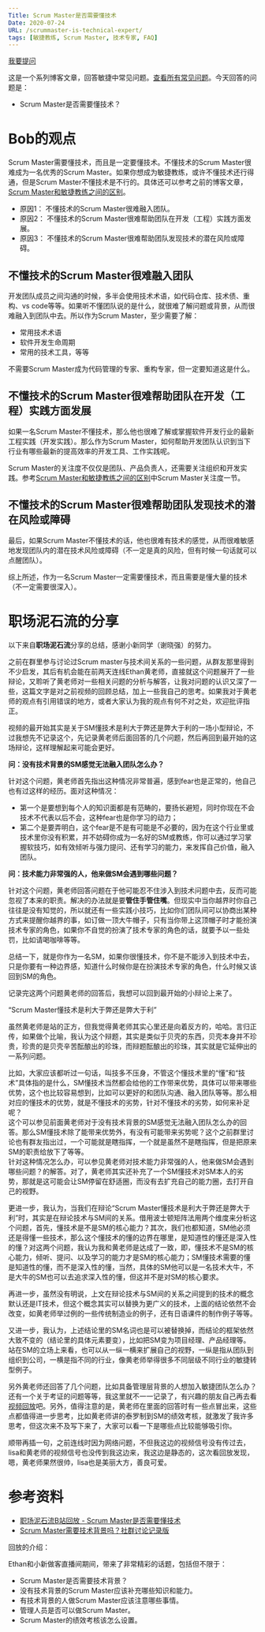 ```yaml
---
Title: Scrum Master是否需要懂技术
Date: 2020-07-24
URL: /scrummaster-is-technical-expert/
tags: [敏捷教练, Scrum Master, 技术专家, FAQ]
---
```


[我要提问](mailto:bob@bobjiang.com)

这是一个系列博客文章，回答敏捷中常见问题。[查看所有常见问题](/tags/faq.html)。今天回答的问题是：

- Scrum Master是否需要懂技术？

# Bob的观点

Scrum Master需要懂技术，而且是一定要懂技术。不懂技术的Scrum Master很难成为一名优秀的Scrum Master。如果你想成为敏捷教练，或许不懂技术还行得通，但是Scrum Master不懂技术是不行的。具体还可以参考之前的博客文章，[Scrum Master和敏捷教练之间的区别](/agile-coach-scrum-master/)。

- 原因1： 不懂技术的Scrum Master很难融入团队。
- 原因2： 不懂技术的Scrum Master很难帮助团队在开发（工程）实践方面发展。
- 原因3： 不懂技术的Scrum Master很难帮助团队发现技术的潜在风险或障碍。

## 不懂技术的Scrum Master很难融入团队

开发团队成员之间沟通的时候，多半会使用技术术语，如代码仓库、技术债、重构、vs code等等。如果听不懂团队说的是什么，就很难了解问题或背景，从而很难融入到团队中去。所以作为Scrum Master，至少需要了解：

- 常用技术术语
- 软件开发生命周期
- 常用的技术工具，等等

不需要Scrum Master成为代码管理的专家、重构专家，但一定要知道这是什么。

## 不懂技术的Scrum Master很难帮助团队在开发（工程）实践方面发展

如果一名Scrum Master不懂技术，那么他也很难了解或掌握软件开发行业的最新工程实践（开发实践）。那么作为Scrum Master，如何帮助开发团队认识到当下行业有哪些最新的提高效率的开发工具、工作实践呢。

Scrum Master的关注度不仅仅是团队、产品负责人，还需要关注组织和开发实践。参考[Scrum Master和敏捷教练之间的区别](/agile-coach-scrum-master/)中Scrum Master关注度一节。

## 不懂技术的Scrum Master很难帮助团队发现技术的潜在风险或障碍

最后，如果Scrum Master不懂技术的话，他也很难有技术的感觉，从而很难敏感地发现团队内的潜在技术风险或障碍（不一定是真的风险，但有时候一句话就可以点醒团队）。

综上所述，作为一名Scrum Master一定需要懂技术，而且需要是懂大量的技术（不一定需要很深入）。

# 职场泥石流的分享

以下来自**职场泥石流**分享的总结，感谢小新同学（谢晓强）的努力。

之前在群里参与讨论过Scrum master与技术间关系的一些问题，从群友那里得到不少启发，其后有机会能在前两天连线Ethan黄老师，直接就这个问题展开了一些辩论，又聆听了黄老师对一些相关问题的分析与解答，让我对问题的认识又深了一些，这篇文字是对之前视频的回顾总结，加上一些我自己的思考。如果我对于黄老师的观点有引用错误的地方，或者大家认为我的观点有何不对之处，欢迎批评指正。

视频的最开始其实是关于SM懂技术是利大于弊还是弊大于利的一场小型辩论，不过我想先不记录这个，先记录黄老师后面回答的几个问题，然后再回到最开始的这场辩论，这样理解起来可能会更好。

**问：没有技术背景的SM感觉无法融入团队怎么办？**

针对这个问题，黄老师首先指出这种情况非常普遍，感到fear也是正常的，他自己也有过这样的经历。面对这种情况：

- 第一个是要想到每个人的知识面都是有范畴的，要扬长避短，同时你现在不会技术不代表以后不会，这种fear也是你学习的动力；
- 第二个是要弄明白，这个fear是不是有可能是不必要的，因为在这个行业里或技术里你没有积累，并不妨碍你成为一名好的SM或教练，你可以通过学习掌握软技巧，如有效倾听与强力提问、还有学习的能力，来发挥自己价值，融入团队。

**问：技术能力非常强的人，他来做SM会遇到哪些问题？**

针对这个问题，黄老师回答问题在于他可能忍不住涉入到技术问题中去，反而可能忽视了本来的职责。解决的办法就是要**管住手管住嘴**。但现实中当你越界时你自己往往是没有知觉的，所以就还有一些实践小技巧，比如你们团队间可以协商出某种方式来提醒你越界的事，如订做一顶大牛帽子，只有当你带上这顶帽子时才能扮演技术专家的角色，如果你不自觉的扮演了技术专家的角色的话，就要予以一些处罚，比如请喝咖啡等等。

总结一下，就是你作为一名SM，如果你很懂技术，你不是不能涉入到技术中去，只是你要有一种边界感，知道什么时候你是在扮演技术专家的角色，什么时候又该回到SM的角色。

记录完这两个问题黄老师的回答后，我想可以回到最开始的小辩论上来了。

“Scrum Master懂技术是利大于弊还是弊大于利”

虽然黄老师是站的正方，但我觉得黄老师其实心里还是向着反方的，哈哈。言归正传，如果做个比喻，我认为这个辩题，其实是类似于贝壳的东西，贝壳本身并不珍贵，珍贵的是贝壳辛苦酝酿出的珍珠，而辩题酝酿出的珍珠，其实就是它延伸出的一系列问题。

比如，大家应该都听过一句话，叫技多不压身，不管这个懂技术里的“懂”和“技术”具体指的是什么，SM懂技术当然都会给他的工作带来优势，具体可以带来哪些优势，这个也比较容易想到，比如可以更好的和团队沟通、融入团队等等。那么相对应的懂技术的优势，就是不懂技术的劣势，针对不懂技术的劣势，如何来补足呢？  
这个可以参见前面黄老师对于没有技术背景的SM感觉无法融入团队怎么办的回答。那么SM懂技术除了能带来优势外，有没有可能带来劣势呢？这个之前群里讨论也有群友指出过，一个可能就是瞎指挥，一个就是虽然不是瞎指挥，但是把原来SM的职责给放下了等等。  
针对这种情况怎么办，可以参见黄老师对技术能力非常强的人，他来做SM会遇到哪些问题？的解答。对了，黄老师其实还补充了一个SM懂技术对SM本人的劣势，那就是这可能会让SM停留在舒适圈，而没有去扩充自己的能力圈，去打开自己的视野。

更进一步，我认为，当我们在辩论“Scrum Master懂技术是利大于弊还是弊大于利”时，其实是在辩论技术与SM间的关系。借用波士顿矩阵法用两个维度来分析这个问题，首先，懂技术是不是SM的核心能力？其次，我们也都知道，SM他必须还是得懂一些技术，那么这个懂技术的懂的边界在哪里，是知道性的懂还是深入性的懂？对这两个问题，我认为我和黄老师是达成了一致，即，懂技术不是SM的核心能力，倾听、提问、以及学习的能力才是SM的核心能力；SM懂技术需要的懂是知道性的懂，而不是深入性的懂，当然，具体的SM他可以是一名技术大牛，不是大牛的SM也可以去追求深入性的懂，但这并不是对SM的核心要求。

再进一步，虽然没有明说，上文在辩论技术与SM间的关系之间提到的技术的概念默认还是IT技术，但这个概念其实可以替换为更广义的技术，上面的结论依然不会改变，如黄老师举过例的一些传统制造业的例子，还有日语课件的制作例子等等。

又进一步，我认为，上述结论里的SM名词也是可以被替换掉，而结论的框架依然大致不变的（结论里的具体元素要变），比如把SM变为项目经理、产品经理等。站在SM的立场上来看，也可以从一纵一横来扩展自己的视野，一纵是指从团队到组织到公司，一横是指不同的行业，像黄老师举得很多不同层级不同行业的敏捷转型例子。

另外黄老师还回答了几个问题，比如具备管理层背景的人想加入敏捷团队怎么办？还有一个关于考证的问题等等，我这里就不一一记录了，有兴趣的朋友自己再去看[视频回放](https://www.bilibili.com/video/BV1kf4y1R7XB/)吧。另外，值得注意的是，黄老师在里面的回答时有一些点冒出来，这些点都值得进一步思考，比如黄老师讲的泰罗制到SM的绩效考核，就激发了我许多思考，但这次来不及写下来了，大家可以看一下是哪些点比较能够吸引你。

顺带再插一句，之前连线时因为网络问题，不但我这边的视频信号没有传过去，lisa和黄老师的视频信号也没传到我这边来，我这边是静态的，这次看回放发现，嗯，黄老师果然很帅，lisa也是美丽大方，善良可爱。

# 参考资料

- [职场泥石流B站回放 - Scrum Master是否需要懂技术](https://www.bilibili.com/video/BV1kf4y1R7XB/)
- [Scrum Master需要技术背景吗？社群讨论记录版](https://bbs.huaweicloud.com/blogs/184505)

回放的介绍： 

Ethan和小新做客直播间期间，带来了非常精彩的话题，包括但不限于：
- Scrum Master是否需要技术背景？
- 没有技术背景的Scrum Master应该补充哪些知识和能力。
- 有技术背景的人做Scrum Master应该注意哪些事情。
- 管理人员是否可以做Scrum Master。
- Scrum Master的绩效考核该怎么设置。

